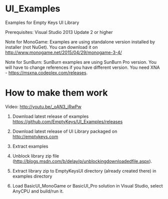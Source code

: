 UI_Examples
===========

Examples for Empty Keys UI Library

Prerequisites: Visual Studio 2013 Update 2 or higher

Note for MonoGame: Examples are using standalone version installed by installer (not NuGet). You can download it on http://www.monogame.net/2015/04/29/monogame-3-4/

Note for SunBurn: SunBurn examples are using SunBurn Pro version. You will have to change references if you have different version. You need XNA - https://msxna.codeplex.com/releases.

How to make them work
=====================

Video: http://youtu.be/_oAN3_iRwPw

1) Download latest release of examples https://github.com/EmptyKeys/UI_Examples/releases

2) Download latest release of UI Library packaged on http://emptykeys.com

3) Extract examples

4) Unblock library zip file (http://blogs.msdn.com/b/delay/p/unblockingdownloadedfile.aspx).

5) Extract library zip to EmptyKeysUI directory (already created there) in examples directory

6) Load BasicUI_MonoGame or BasicUI_Pro solution in Visual Studio, select AnyCPU and build/run it.


